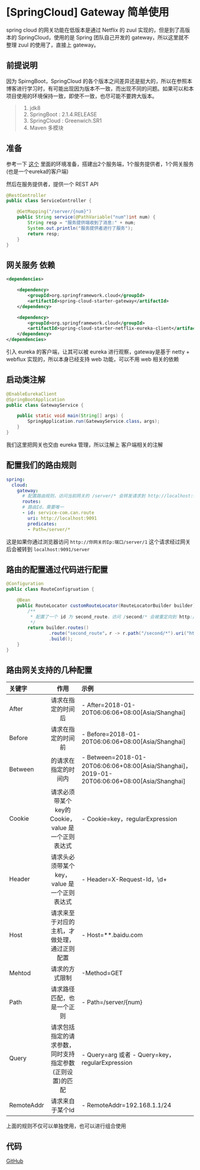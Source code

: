 # [SpringCloud] Gateway 简单使用

spring cloud 的网关功能在低版本是通过 Netflix 的 zuul 实现的，但是到了高版本的 SpringCloud，使用的是 Spring 团队自己开发的 gateway，所以这里就不整理 zuul 的使用了，直接上 gateway。 


## 前提说明
因为 SpirngBoot，SpringCloud 的各个版本之间差异还是挺大的，所以在参照本博客进行学习时，有可能出现因为版本不一致，而出现不同的问题。如果可以和本项目使用的环境保持一致，即使不一致，也尽可能不要跨大版本。
>1. jdk8
>2. SpringBoot : 2.1.4.RELEASE
>3. SpringCloud : Greenwich.SR1
>4. Maven 多模块

## 准备
参考一下 [这个](https://blog.csdn.net/LCN29/article/details/102087449) 里面的环境准备，搭建出2个服务端，1个服务提供者，1个网关服务(也是一个eureka的客户端)

然后在服务提供者，提供一个 REST API
```java
@RestController
public class ServiceController {

    @GetMapping("/server/{num}")
    public String service(@PathVariable("num")int num) {
        String resp = "服务提供端收到了消息:" + num;
        System.out.println("服务提供者进行了服务");
        return resp;
    }
}
```

## 网关服务 依赖
```xml
<dependencies>

    <dependency>
        <groupId>org.springframework.cloud</groupId>
        <artifactId>spring-cloud-starter-gateway</artifactId>
    </dependency>

    <dependency>
        <groupId>org.springframework.cloud</groupId>
        <artifactId>spring-cloud-starter-netflix-eureka-client</artifactId>
    </dependency>
</dependencies>
```
引入 eureka 的客户端，让其可以被 eureka 进行观察，gateway是基于 netty + webflux 实现的，所以本身已经支持 web 功能，可以不用 web 相关的依赖

## 启动类注解
```java
@EnableEurekaClient
@SpringBootApplication
public class GatewayService {

    public static void main(String[] args) {
        SpringApplication.run(GatewayService.class，args);
    }
}
```
我们这里把网关也交由 eureka 管理，所以注解上 客户端相关的注解

## 配置我们的路由规则
```yml
spring:
  cloud:
    gateway:
      # 配置路由规则，访问当前网关的 /server/* 会转发请求到 http://localhost:9091/server/*
      routes:
      # 路由Id，需要唯一
      - id: service-com.can.route
        uri: http://localhost:9091
        predicates:
        - Path=/server/*
```
这是如果你通过浏览器访问 `http://你网关的Ip:端口/server/1` 这个请求经过网关后会被转到 `localhost:9091/server`

## 路由的配置通过代码进行配置
```java
@Configuration
public class RouteConfigruation {

    @Bean
    public RouteLocator customRouteLocator(RouteLocatorBuilder builder) {
        /**
         * 配置了一个 id 为 second_route，访问 /second/* 会被重定向到 http://localhost:9091/second/*
         */
        return builder.routes()
                .route("second_route"，r -> r.path("/second/*").uri("http://localhost:9091/second/*"))
                .build();
    }
}
```

## 路由网关支持的几种配置

| 关键字 | 作用 | 示例 |
|:- | :-: | :-|
| After | 请求在指定的时间后 | - After=2018-01-20T06:06:06+08:00[Asia/Shanghai] |
|Before | 请求在指定的时间前| - Before=2018-01-20T06:06:06+08:00[Asia/Shanghai]|
|Between | 的请求在指定的时间内| - Between=2018-01-20T06:06:06+08:00[Asia/Shanghai]，2019-01-20T06:06:06+08:00[Asia/Shanghai] |
|Cookie | 请求必须带某个key的Cookie，value 是一个正则表达式 | - Cookie=key，regularExpression|
| Header |请求头必须带某个key，value 是一个正则表达式| - Header=X-Request-Id，\d+|
| Host |请求来至于对应的主机，才做处理，通过正则配置| - Host=**.baidu.com|
|Mehtod | 请求的方式限制 | -Method=GET|
| Path | 请求路径匹配，也是一个正则 | - Path=/server/{num}|
| Query | 请求包括指定的请求参数，同时支持指定参数(正则设置)的匹配|- Query=arg 或者 - Query=key，regularExpression|
|RemoteAddr | 请求来自于某个Id| - RemoteAddr=192.168.1.1/24 |

上面的规则不仅可以单独使用，也可以进行组合使用

## 代码
[GitHub](https://github.com/LCN29/SpringCloud/tree/master/spring-cloud-gateway)

